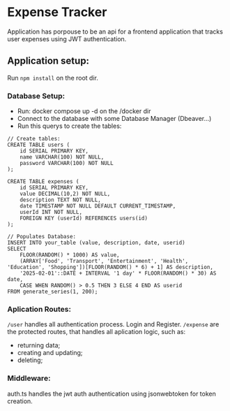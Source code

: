 # Expense Tracker
Application has porpouse to be an api for a frontend application that tracks user expenses using JWT authentication. 

## Application setup:
Run ``` npm install ``` on the root dir.

### Database Setup:
- Run: docker compose up -d on the /docker dir
- Connect to the database with some Database Manager (Dbeaver...)
- Run this querys to create the tables:
```
// Create tables:
CREATE TABLE users (
    id SERIAL PRIMARY KEY,
    name VARCHAR(100) NOT NULL,
    password VARCHAR(100) NOT NULL
);

CREATE TABLE expenses (
    id SERIAL PRIMARY KEY,
    value DECIMAL(10,2) NOT NULL,
    description TEXT NOT NULL,
    date TIMESTAMP NOT NULL DEFAULT CURRENT_TIMESTAMP,
    userId INT NOT NULL,
    FOREIGN KEY (userId) REFERENCES users(id)
);

// Populates Database:
INSERT INTO your_table (value, description, date, userid)
SELECT 
    FLOOR(RANDOM() * 1000) AS value, 
    (ARRAY['Food', 'Transport', 'Entertainment', 'Health', 'Education', 'Shopping'])[FLOOR(RANDOM() * 6) + 1] AS description,
    '2025-02-01'::DATE + INTERVAL '1 day' * FLOOR(RANDOM() * 30) AS date,
    CASE WHEN RANDOM() > 0.5 THEN 3 ELSE 4 END AS userid
FROM generate_series(1, 200);
```

### Aplication Routes:
```/user``` handles all authentication process. Login and Register.
```/expense``` are the protected routes, that handles all aplication logic, such as:
 - returning data;
 - creating and updating;
 - deleting;

### Middleware:
auth.ts handles the jwt auth authentication using jsonwebtoken for token creation.